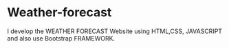 # Weather-forecast
 I develop the WEATHER FORECAST Website using HTML,CSS, JAVASCRIPT and also use Bootstrap FRAMEWORK.
